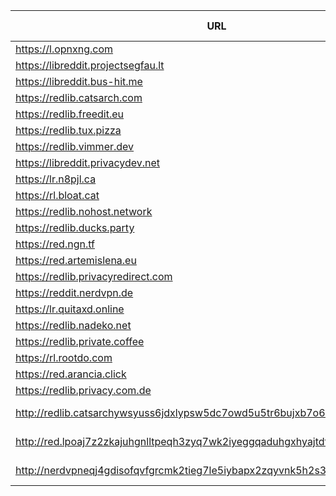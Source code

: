 |URL|Network|Version|Location|Behind Cloudflare?|Comment|
|-|-|-|-|-|-|
|https://l.opnxng.com|WWW|v0.31.0|🇸🇬 SG|||
|https://libreddit.projectsegfau.lt|WWW|v0.35.1|🇱🇺 LU|||
|https://libreddit.bus-hit.me|WWW|v0.35.1|🇨🇦 CA|||
|https://redlib.catsarch.com|WWW|v0.35.1|🇺🇸 US|||
|https://redlib.freedit.eu|WWW|v0.35.1|🇺🇸 US|||
|https://redlib.tux.pizza|WWW|v0.35.1|🇺🇸 US|||
|https://redlib.vimmer.dev|WWW|v0.34.0|🇵🇱 PL|||
|https://libreddit.privacydev.net|WWW|v0.31.0|🇫🇷 FR|||
|https://lr.n8pjl.ca|WWW|v0.31.2|🇨🇦 CA|||
|https://rl.bloat.cat|WWW|v0.34.0|🇷🇴 RO|||
|https://redlib.nohost.network|WWW|v0.35.1|🇲🇽 MX|||
|https://redlib.ducks.party|WWW|v0.35.1|🇳🇱 NL|||
|https://red.ngn.tf|WWW|v0.34.0|🇹🇷 TR|||
|https://red.artemislena.eu|WWW|v0.35.1|🇩🇪 DE||Be crime do gay|
|https://redlib.privacyredirect.com|WWW|v0.35.1|🇫🇮 FI|||
|https://reddit.nerdvpn.de|WWW|v0.35.1|🇺🇦 UA||SFW only|
|https://lr.quitaxd.online|WWW|v0.35.1|🇵🇱 PL|||
|https://redlib.nadeko.net|WWW|v0.34.0|🇨🇱 CL||I don't like reddit.|
|https://redlib.private.coffee|WWW|v0.34.0|🇦🇹 AT|||
|https://rl.rootdo.com|WWW|v0.35.1|🇩🇪 DE|||
|https://red.arancia.click|WWW|v0.34.0|🇺🇸 US|||
|https://redlib.privacy.com.de|WWW|v0.35.1|🇩🇪 DE|||
|http://redlib.catsarchywsyuss6jdxlypsw5dc7owd5u5tr6bujxb7o6xw2hipqehyd.onion|Tor|v0.35.1|🇺🇸 US||Onion of redlib.catsarch.com|
|http://red.lpoaj7z2zkajuhgnlltpeqh3zyq7wk2iyeggqaduhgxhyajtdt2j7wad.onion|Tor|v0.35.1|🇩🇪 DE||Onion of red.artemislena.eu|
|http://nerdvpneqj4gdisofqvfgrcmk2tieg7le5iybapx2zqyvnk5h2s3uaid.onion|Tor|v0.35.1|🇺🇦 UA||Onion of reddit.nerdvpn.de|
